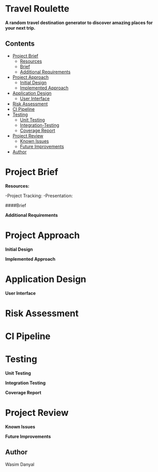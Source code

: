 # Travel Roulette
**A random travel destination generator to discover amazing places for your next trip.**

## Contents

- [Project Brief](#Project-Brief)
	* [Resources](#Resources)
   * [Brief](#brief)
   * [Additional Requirements](#Additional-Requirements)
- [Project Approach](#My-Approach)
   * [Initial Design](#Initial-Design)
   * [Implemented Approach](#Implemented-Approach)
- [Application Design](#Application-Design)
   * [User Interface](#UI)
- [Risk Assessment](#Risk-Assessment)
- [CI Pipeline](#CI-Pipeline)
- [Testing](#Testing)
	* [Unit Testing](#Unit-Testing) 
	* [Integration-Testing](#Integration-Testing) 
	* [Coverage Report](#Coverage-Report) 
 - [Project Review](#Project-Review)
 	* [Known Issues](#Known-Issues)
   * [Future Improvements](#Future-Improvements)
- [Author](#Author)







# Project Brief

 **Resources:**
 
-Project Tracking:
-Presentation:


####Brief

**Additional Requirements**

# Project Approach

**Initial Design**

**Implemented Approach**

# Application Design

**User Interface**

# Risk Assessment

# CI Pipeline

# Testing
**Unit Testing**

**Integration Testing**

**Coverage Report**

# Project Review
**Known Issues**

**Future Improvements**
## Author 

Wasim Danyal
